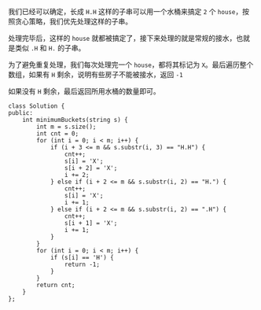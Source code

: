 我们已经可以确定，长成 `H.H` 这样的子串可以用一个水桶来搞定 `2` 个 `house`，按照贪心策略，我们优先处理这样的子串。

处理完毕后，这样的 `house` 就都被搞定了，接下来处理的就是常规的接水，也就是类似 `.H` 和 `H.` 的子串。

为了避免重复处理，我们每次处理完一个 `house`，都将其标记为 `X`。最后遍历整个数组，如果有 `H` 剩余，说明有些房子不能被接水，返回 `-1`

如果没有 `H` 剩余，最后返回所用水桶的数量即可。

```
class Solution {
public:
    int minimumBuckets(string s) {
        int m = s.size();
        int cnt = 0;
        for (int i = 0; i < m; i++) {
            if (i + 3 <= m && s.substr(i, 3) == "H.H") {
                cnt++;
                s[i] = 'X';
                s[i + 2] = 'X';
                i += 2;
            } else if (i + 2 <= m && s.substr(i, 2) == "H.") {
                cnt++;
                s[i] = 'X';
                i += 1;
            } else if (i + 2 <= m && s.substr(i, 2) == ".H") {
                cnt++;
                s[i + 1] = 'X';
                i += 1;
            }
        }
        for (int i = 0; i < m; i++) {
            if (s[i] == 'H') {
                return -1;
            }
        }
        return cnt;
    }
};
```
